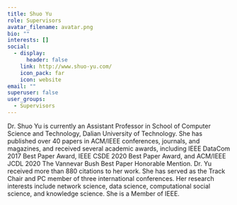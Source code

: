 ```yaml
---
title: Shuo Yu
role: Supervisors
avatar_filename: avatar.png
bio: ""
interests: []
social:
  - display:
      header: false
    link: http://www.shuo-yu.com/
    icon_pack: far
    icon: website
email: ""
superuser: false
user_groups:
  - Supervisors
---
```

Dr. Shuo Yu is currently an Assistant Professor in School of Computer Science and Technology, Dalian University of Technology. She has published over 40 papers in ACM/IEEE conferences, journals, and magazines, and received several academic awards, including IEEE DataCom 2017 Best Paper Award, IEEE CSDE 2020 Best Paper Award, and ACM/IEEE JCDL 2020 The Vannevar Bush Best Paper Honorable Mention. Dr. Yu received more than 880 citations to her work. She has served as the Track Chair and PC member of three international conferences. Her research interests include network science, data science, computational social science, and knowledge science. She is a Member of IEEE.